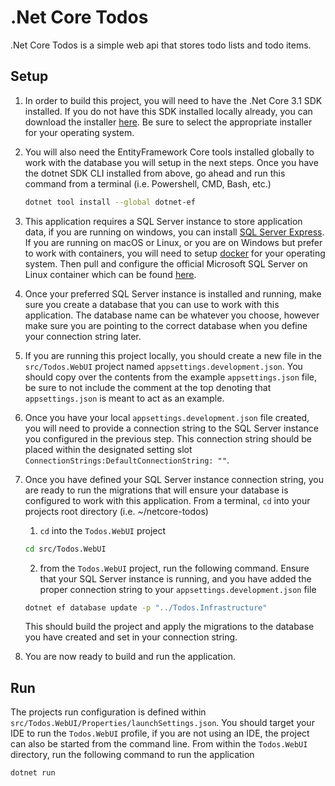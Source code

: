 # .Net Core Todos

.Net Core Todos is a simple web api that stores todo lists and todo items.

## Setup

1. In order to build this project, you will need to have the .Net Core 3.1 SDK installed.
If you do not have this SDK installed locally already, you can download the installer [here](https://dotnet.microsoft.com/download/dotnet/3.1).
Be sure to select the appropriate installer for your operating system.
2. You will also need the EntityFramework Core tools installed globally to work with the database you will
   setup in the next steps. Once you have the dotnet SDK CLI installed from above, go ahead and 
   run this command from a terminal (i.e. Powershell, CMD, Bash, etc.)
   ```bash
   dotnet tool install --global dotnet-ef
   ```
3. This application requires a SQL Server instance to store application data, if you are running
on windows, you can install [SQL Server Express](https://www.microsoft.com/en-us/sql-server/sql-server-downloads). If you are running on macOS or Linux, or you are on Windows but prefer 
to work with containers, you will need to setup [docker](https://docs.docker.com/get-docker/) for your operating system. Then pull and configure the official Microsoft 
SQL Server on Linux container which can be found [here](https://hub.docker.com/_/microsoft-mssql-server).
4. Once your preferred SQL Server instance is installed and running, make sure you create a database that you can use to work with this application. 
The database name can be whatever you choose, however make sure you are pointing to the
correct database when you define your connection string later.
5. If you are running this project locally, you should create a new file in the `src/Todos.WebUI` project named `appsettings.development.json`. 
You should copy over the contents from the example `appsettings.json` file, be sure to not include the comment at the top denoting that `appsettings.json` 
is meant to act as an example.
6. Once you have your local `appsettings.development.json` file created, you will need to provide a connection string to the SQL Server instance you configured in the previous step.
This connection string should be placed within the designated setting slot `ConnectionStrings:DefaultConnectionString: ""`.
7. Once you have defined your SQL Server instance connection string, you are ready to run the migrations
that will ensure your database is configured to work with this application. From a terminal, `cd` into your projects root directory (i.e. ~/netcore-todos)
    1. `cd` into the `Todos.WebUI` project
    ```bash
   cd src/Todos.WebUI 
   ```
    2. from the `Todos.WebUI` project, run the following command. Ensure that your SQL Server instance is running, and you have added the proper
    connection string to your `appsettings.development.json` file
   ```bash
   dotnet ef database update -p "../Todos.Infrastructure"
   ```
    This should build the project and apply the migrations to the database you have created and set in your
    connection string.
   

8. You are now ready to build and run the application.

## Run

The projects run configuration is defined within `src/Todos.WebUI/Properties/launchSettings.json`. You should target your IDE to run the `Todos.WebUI` profile,
if you are not using an IDE, the project can also be started from the command line.
From within the `Todos.WebUI` directory, run the following command to run the application
```bash
dotnet run
```